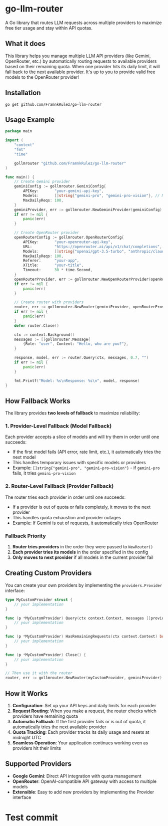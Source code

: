 # go-llm-router
A Go library that routes LLM requests across multiple providers to maximize free tier usage and stay within API quotas.

## What it does
This library helps you manage multiple LLM API providers (like Gemini, OpenRouter, etc.) by automatically routing requests to available providers based on their remaining quota. When one provider hits its daily limit, it will fall back to the next available provider.  It's up to you to provide valid free models to the OpenRouter provider!

## Installation

```
go get github.com/FramnkRulez/go-llm-router
```

## Usage Example

```go
package main

import (
	"context"
	"fmt"
	"time"

	gollmrouter "github.com/FramnkRulez/go-llm-router"
)

func main() {
	// Create Gemini provider
	geminiConfig := gollmrouter.GeminiConfig{
		APIKey:       "your-gemini-api-key",
		Models:       []string{"gemini-pro", "gemini-pro-vision"}, // Multiple models for fallback
		MaxDailyReqs: 100,
	}
	geminiProvider, err := gollmrouter.NewGeminiProvider(geminiConfig)
	if err != nil {
		panic(err)
	}

	// Create OpenRouter provider
	openRouterConfig := gollmrouter.OpenRouterConfig{
		APIKey:       "your-openrouter-api-key",
		URL:          "https://openrouter.ai/api/v1/chat/completions",
		Models:       []string{"openai/gpt-3.5-turbo", "anthropic/claude-3-haiku"}, // Multiple models for fallback
		MaxDailyReqs: 100,
		Referer:      "your-app",
		XTitle:       "your-title",
		Timeout:      30 * time.Second,
	}
	openRouterProvider, err := gollmrouter.NewOpenRouterProvider(openRouterConfig)
	if err != nil {
		panic(err)
	}

	// Create router with providers
	router, err := gollmrouter.NewRouter(geminiProvider, openRouterProvider)
	if err != nil {
		panic(err)
	}
	defer router.Close()

	ctx := context.Background()
	messages := []gollmrouter.Message{
		{Role: "user", Content: "Hello, who are you?"},
	}

	response, model, err := router.Query(ctx, messages, 0.7, "")
	if err != nil {
		panic(err)
	}

	fmt.Printf("Model: %s\nResponse: %s\n", model, response)
}
```

## How Fallback Works

The library provides **two levels of fallback** to maximize reliability:

### 1. Provider-Level Fallback (Model Fallback)
Each provider accepts a slice of models and will try them in order until one succeeds:
- If the first model fails (API error, rate limit, etc.), it automatically tries the next model
- This handles temporary issues with specific models or providers
- Example: `[]string{"gemini-pro", "gemini-pro-vision"}` - if `gemini-pro` fails, it tries `gemini-pro-vision`

### 2. Router-Level Fallback (Provider Fallback)
The router tries each provider in order until one succeeds:
- If a provider is out of quota or fails completely, it moves to the next provider
- This handles quota exhaustion and provider outages
- Example: If Gemini is out of requests, it automatically tries OpenRouter

### Fallback Priority
1. **Router tries providers** in the order they were passed to `NewRouter()`
2. **Each provider tries its models** in the order specified in the config
3. **Only moves to next provider** if all models in the current provider fail

## Creating Custom Providers

You can create your own providers by implementing the `providers.Provider` interface:

```go
type MyCustomProvider struct {
    // your implementation
}

func (p *MyCustomProvider) Query(ctx context.Context, messages []providers.Message, temperature float64, forceModel string) (string, string, error) {
    // your implementation
}

func (p *MyCustomProvider) HasRemainingRequests(ctx context.Context) bool {
    // your implementation
}

func (p *MyCustomProvider) Close() {
    // your implementation
}

// Then use it with the router
router, err := gollmrouter.NewRouter(myCustomProvider, geminiProvider)
```

## How it Works
1. **Configuration**: Set up your API keys and daily limits for each provider
2. **Request Routing**: When you make a request, the router checks which providers have remaining quota
3. **Automatic Fallback**: If the first provider fails or is out of quota, it automatically tries the next available provider
4. **Quota Tracking**: Each provider tracks its daily usage and resets at midnight UTC
5. **Seamless Operation**: Your application continues working even as providers hit their limits

## Supported Providers
- **Google Gemini**: Direct API integration with quota management
- **OpenRouter**: OpenAI-compatible API gateway with access to multiple models
- **Extensible**: Easy to add new providers by implementing the Provider interface
# Test commit
